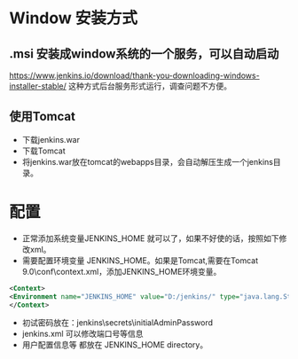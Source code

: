 
# Window 安装方式
## .msi 安装成window系统的一个服务，可以自动启动
https://www.jenkins.io/download/thank-you-downloading-windows-installer-stable/
 这种方式后台服务形式运行，调查问题不方便。

## 使用Tomcat
- 下载jenkins.war
- 下载Tomcat
- 将jenkins.war放在tomcat的webapps目录，会自动解压生成一个jenkins目录。

# 配置
- 正常添加系统变量JENKINS_HOME 就可以了，如果不好使的话，按照如下修改xml。
- 需要配置环境变量 JENKINS_HOME。如果是Tomcat,需要在Tomcat 9.0\conf\context.xml，添加JENKINS_HOME环境变量。
```XML
<Context>
<Environment name="JENKINS_HOME" value="D:/jenkins/" type="java.lang.String"/>
</Context>
```
- 初试密码放在：jenkins\secrets\initialAdminPassword
- jenkins.xml 可以修改端口号等信息
- 用户配置信息等 都放在 JENKINS_HOME directory。